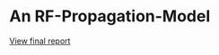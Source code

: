 # An RF-Propagation-Model

[View final report](https://nbviewer.jupyter.org/github/bimalka98/RF-Propagation-Model/blob/master/RFPL%20Modelling/Document.pdf)

